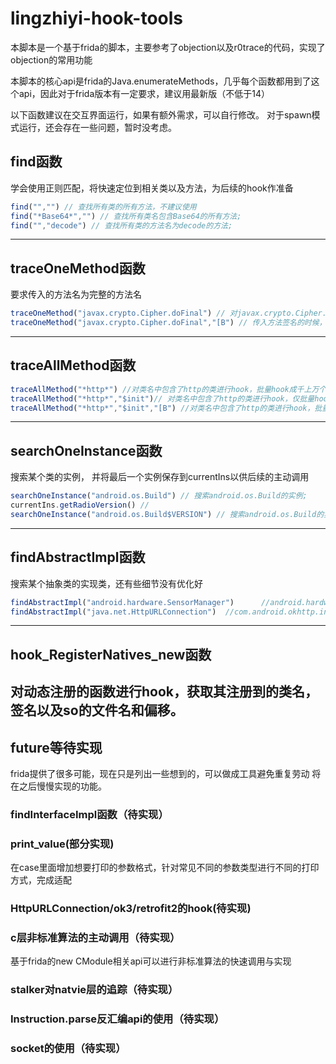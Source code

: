# lingzhiyi-hook-tools
本脚本是一个基于frida的脚本，主要参考了objection以及r0trace的代码，实现了objection的常用功能

本脚本的核心api是frida的Java.enumerateMethods，几乎每个函数都用到了这个api，因此对于frida版本有一定要求，建议用最新版（不低于14）

以下函数建议在交互界面运行，如果有额外需求，可以自行修改。
对于spawn模式运行，还会存在一些问题，暂时没考虑。

## find函数
学会使用正则匹配，将快速定位到相关类以及方法，为后续的hook作准备
```js
find("","") // 查找所有类的所有方法，不建议使用
find("*Base64*","") // 查找所有类名包含Base64的所有方法;
find("","decode") // 查找所有类的方法名为decode的方法;
```
----

## traceOneMethod函数
要求传入的方法名为完整的方法名
```js
traceOneMethod("javax.crypto.Cipher.doFinal") // 对javax.crypto.Cipher.doFinal进行hook，包括重载方法的hook;
traceOneMethod("javax.crypto.Cipher.doFinal","[B") // 传入方法签名的时候，仅对参数为[B的方法进行hook;
```
----

## traceAllMethod函数
```js
traceAllMethod("*http*") //对类名中包含了http的类进行hook，批量hook成千上万个函数;
traceAllMethod("*http*","$init")// 对类名中包含了http的类进行hook，仅批量hook他们的构造函数;
traceAllMethod("*http*","$init","[B") //对类名中包含了http的类进行hook，批量hook他们的构造函数，过滤出参数为[B的函数;
```
----

## searchOneInstance函数
搜索某个类的实例， 并将最后一个实例保存到currentIns以供后续的主动调用
```js
searchOneInstance("android.os.Build") // 搜索android.os.Build的实例;
currentIns.getRadioVersion() // 
searchOneInstance("android.os.Build$VERSION") // 搜索android.os.Build的实例;
```
----


## findAbstractImpl函数
搜索某个抽象类的实现类，还有些细节没有优化好
```js
findAbstractImpl("android.hardware.SensorManager")      //android.hardware.SystemSensorManager
findAbstractImpl("java.net.HttpURLConnection")  //com.android.okhttp.internal.huc.HttpURLConnectionImpl
```
----

## hook_RegisterNatives_new函数
对动态注册的函数进行hook，获取其注册到的类名，签名以及so的文件名和偏移。
----

## future等待实现

frida提供了很多可能，现在只是列出一些想到的，可以做成工具避免重复劳动
将在之后慢慢实现的功能。

### findInterfaceImpl函数（待实现）

### print_value(部分实现)
在case里面增加想要打印的参数格式，针对常见不同的参数类型进行不同的打印方式，完成适配

### HttpURLConnection/ok3/retrofit2的hook(待实现)

### c层非标准算法的主动调用（待实现）
基于frida的new CModule相关api可以进行非标准算法的快速调用与实现

### stalker对natvie层的追踪（待实现）

### Instruction.parse反汇编api的使用（待实现）

### socket的使用（待实现）
